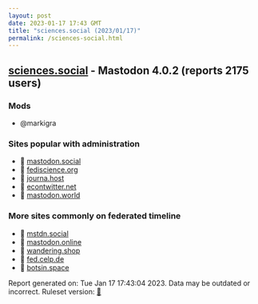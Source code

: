 ```yaml
---
layout: post
date: 2023-01-17 17:43 GMT
title: "sciences.social (2023/01/17)"
permalink: /sciences-social.html
---
```


## [sciences.social](https://sciences.social) - Mastodon 4.0.2 (reports 2175 users)

### Mods
 * @markigra

### Sites popular with administration

* 🐘 [mastodon.social](/mastodon-social.html)
* 🐘 [fediscience.org](/fediscience-org.html)
* 🐘 [journa.host](/journa-host.html)
* 🐘 [econtwitter.net](/econtwitter-net.html)
* 🐘 [mastodon.world](/mastodon-world.html)

### More sites commonly on federated timeline

* 🐘 [mstdn.social](/mstdn-social.html)
* 🐘 [mastodon.online](/mastodon-online.html)
* 🐘 [wandering.shop](/wandering-shop.html)
* 🐘 [fed.celp.de](/fed-celp-de.html)
* 🐘 [botsin.space](/botsin-space.html)

Report generated on: Tue Jan 17 17:43:04 2023. Data may be outdated or incorrect.
Ruleset version: [🧁](/version-cupcake)
